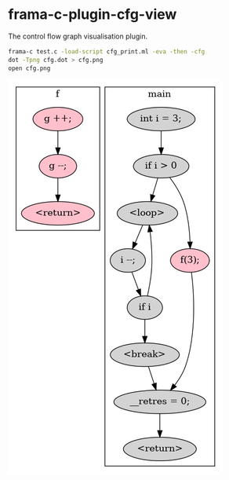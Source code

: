 # frama-c-plugin-cfg-view
The control flow graph visualisation plugin.

```bash
frama-c test.c -load-script cfg_print.ml -eva -then -cfg
dot -Tpng cfg.dot > cfg.png
open cfg.png
```

![Control flow graph](cfg.png "Control flow graph")

